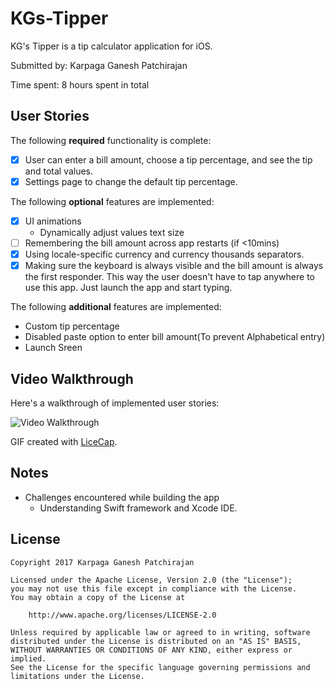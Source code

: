 # KGs-Tipper
KG's Tipper is a tip calculator application for iOS.

Submitted by: Karpaga Ganesh Patchirajan

Time spent: 8 hours spent in total

## User Stories

The following **required** functionality is complete:
* [X] User can enter a bill amount, choose a tip percentage, and see the tip and total values.
* [X] Settings page to change the default tip percentage.

The following **optional** features are implemented:
* [X] UI animations
  * Dynamically adjust values text size
* [ ] Remembering the bill amount across app restarts (if <10mins)
* [X] Using locale-specific currency and currency thousands separators.
* [X] Making sure the keyboard is always visible and the bill amount is always the first responder. This way the user doesn't have to tap anywhere to use this app. Just launch the app and start typing.

The following **additional** features are implemented:

- Custom tip percentage
- Disabled paste option to enter bill amount(To prevent Alphabetical entry)
- Launch Sreen

## Video Walkthrough

Here's a walkthrough of implemented user stories:

<img src='http://imgur.com/KTy9Fb1' title='Video Walkthrough' width='' alt='Video Walkthrough' />

GIF created with [LiceCap](http://www.cockos.com/licecap/).

## Notes
* Challenges encountered while building the app
  * Understanding Swift framework and Xcode IDE.

## License

    Copyright 2017 Karpaga Ganesh Patchirajan

    Licensed under the Apache License, Version 2.0 (the "License");
    you may not use this file except in compliance with the License.
    You may obtain a copy of the License at

        http://www.apache.org/licenses/LICENSE-2.0

    Unless required by applicable law or agreed to in writing, software
    distributed under the License is distributed on an "AS IS" BASIS,
    WITHOUT WARRANTIES OR CONDITIONS OF ANY KIND, either express or implied.
    See the License for the specific language governing permissions and
    limitations under the License.
